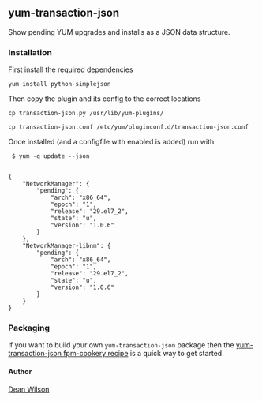 
## yum-transaction-json

Show pending YUM upgrades and installs as a JSON data structure.

### Installation

First install the required dependencies

    yum install python-simplejson

Then copy the plugin and its config to the correct locations

    cp transaction-json.py /usr/lib/yum-plugins/

    cp transaction-json.conf /etc/yum/pluginconf.d/transaction-json.conf

Once installed (and a configfile with enabled is added) run with

     $ yum -q update --json


    {
        "NetworkManager": {
            "pending": {
                "arch": "x86_64",
                "epoch": "1",
                "release": "29.el7_2",
                "state": "u",
                "version": "1.0.6"
            }
        },
        "NetworkManager-libnm": {
            "pending": {
                "arch": "x86_64",
                "epoch": "1",
                "release": "29.el7_2",
                "state": "u",
                "version": "1.0.6"
            }
        }
    }

### Packaging

If you want to build your own `yum-transaction-json` package then the
[yum-transaction-json fpm-cookery recipe](https://github.com/deanwilson/unixdaemon-fpm-cookery-recipes/tree/master/recipes/yum-transaction-json) is a quick way to get started.

#### Author
[Dean Wilson](http://www.unixdaemon.net)
